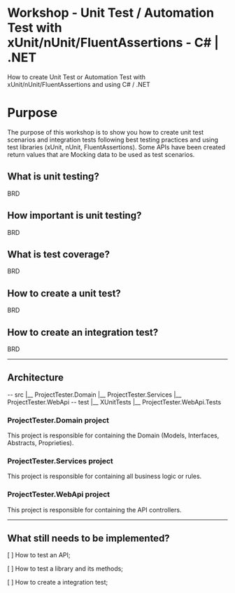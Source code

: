 # Workshop - Unit Test / Automation Test with xUnit/nUnit/FluentAssertions - C# | .NET

How to create Unit Test or Automation Test with xUnit/nUnit/FluentAssertions and using C# / .NET

# Purpose
The purpose of this workshop is to show you how to create unit test scenarios and integration tests following best testing practices and using test libraries (xUnit, nUnit, FluentAssertions).
Some APIs have been created return values that are Mocking data to be used as test scenarios.

## What is unit testing?
BRD

## How important is unit testing?
BRD

## What is test coverage?
BRD

## How to create a unit test?
BRD

## How to create an integration test?
BRD

----

## Architecture
-- src
  |__ ProjectTester.Domain
  |__ ProjectTester.Services
  |__ ProjectTester.WebApi
-- test
  |__ XUnitTests
     |__  ProjectTester.WebApi.Tests

### ProjectTester.Domain project
This project is responsible for containing the Domain (Models, Interfaces, Abstracts, Proprieties).

### ProjectTester.Services project
This project is responsible for containing all business logic or rules.

### ProjectTester.WebApi project
This project is responsible for containing the API controllers.

----

## What still needs to be implemented?

[ ] How to test an API;

[ ] How to test a library and its methods;

[ ] How to create a integration test;
